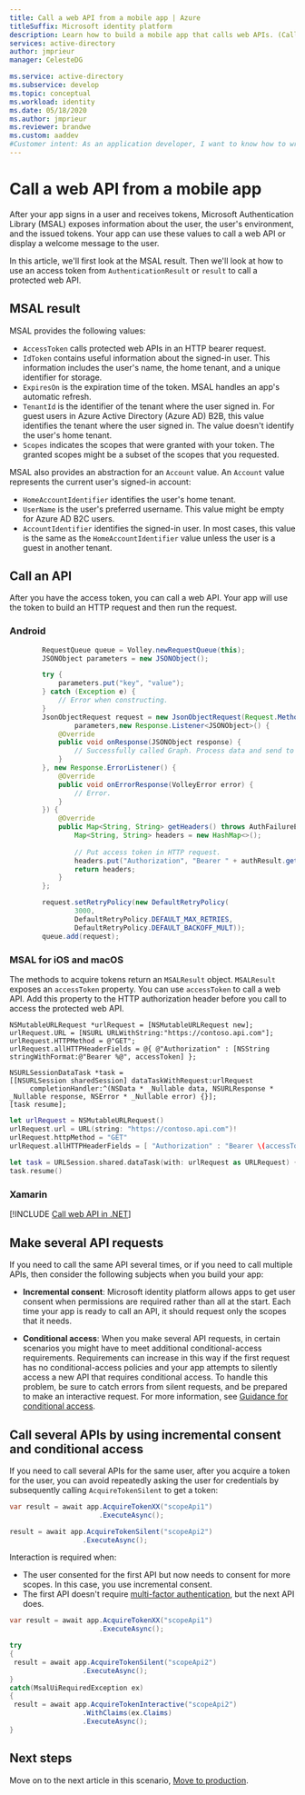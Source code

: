 ```yaml
---
title: Call a web API from a mobile app | Azure
titleSuffix: Microsoft identity platform
description: Learn how to build a mobile app that calls web APIs. (Call a web API.)
services: active-directory
author: jmprieur
manager: CelesteDG

ms.service: active-directory
ms.subservice: develop
ms.topic: conceptual
ms.workload: identity
ms.date: 05/18/2020
ms.author: jmprieur
ms.reviewer: brandwe
ms.custom: aaddev 
#Customer intent: As an application developer, I want to know how to write a mobile app that calls web APIs by using the Microsoft identity platform for developers.
---
```


# Call a web API from a mobile app

After your app signs in a user and receives tokens, Microsoft Authentication Library (MSAL) exposes information about the user, the user's environment, and the issued tokens. Your app can use these values to call a web API or display a welcome message to the user.

In this article, we'll first look at the MSAL result. Then we'll look at how to use an access token from `AuthenticationResult` or `result` to call a protected web API.

## MSAL result
MSAL provides the following values: 

- `AccessToken` calls protected web APIs in an HTTP bearer request.
- `IdToken` contains useful information about the signed-in user. This information includes the user's name, the home tenant, and a unique identifier for storage.
- `ExpiresOn` is the expiration time of the token. MSAL handles an app's automatic refresh.
- `TenantId` is the identifier of the tenant where the user signed in. For guest users in Azure Active Directory (Azure AD) B2B, this value identifies the tenant where the user signed in. The value doesn't identify the user's home tenant.  
- `Scopes` indicates the scopes that were granted with your token. The granted scopes might be a subset of the scopes that you requested.

MSAL also provides an abstraction for an `Account` value. An `Account` value represents the current user's signed-in account:

- `HomeAccountIdentifier` identifies the user's home tenant.
- `UserName` is the user's preferred username. This value might be empty for Azure AD B2C users.
- `AccountIdentifier` identifies the signed-in user. In most cases, this value is the same as the `HomeAccountIdentifier` value unless the user is a guest in another tenant.

## Call an API

After you have the access token, you can call a web API. Your app will use the token to build an HTTP request and then run the request.

### Android

```Java
        RequestQueue queue = Volley.newRequestQueue(this);
        JSONObject parameters = new JSONObject();

        try {
            parameters.put("key", "value");
        } catch (Exception e) {
            // Error when constructing.
        }
        JsonObjectRequest request = new JsonObjectRequest(Request.Method.GET, MSGRAPH_URL,
                parameters,new Response.Listener<JSONObject>() {
            @Override
            public void onResponse(JSONObject response) {
                // Successfully called Graph. Process data and send to UI.
            }
        }, new Response.ErrorListener() {
            @Override
            public void onErrorResponse(VolleyError error) {
                // Error.
            }
        }) {
            @Override
            public Map<String, String> getHeaders() throws AuthFailureError {
                Map<String, String> headers = new HashMap<>();
                
                // Put access token in HTTP request.
                headers.put("Authorization", "Bearer " + authResult.getAccessToken());
                return headers;
            }
        };

        request.setRetryPolicy(new DefaultRetryPolicy(
                3000,
                DefaultRetryPolicy.DEFAULT_MAX_RETRIES,
                DefaultRetryPolicy.DEFAULT_BACKOFF_MULT));
        queue.add(request);
```

### MSAL for iOS and macOS

The methods to acquire tokens return an `MSALResult` object. `MSALResult` exposes an `accessToken` property. You can use `accessToken` to call a web API. Add this property to the HTTP authorization header before you call to access the protected web API.

```objc
NSMutableURLRequest *urlRequest = [NSMutableURLRequest new];
urlRequest.URL = [NSURL URLWithString:"https://contoso.api.com"];
urlRequest.HTTPMethod = @"GET";
urlRequest.allHTTPHeaderFields = @{ @"Authorization" : [NSString stringWithFormat:@"Bearer %@", accessToken] };
        
NSURLSessionDataTask *task =
[[NSURLSession sharedSession] dataTaskWithRequest:urlRequest
     completionHandler:^(NSData * _Nullable data, NSURLResponse * _Nullable response, NSError * _Nullable error) {}];
[task resume];
```

```swift
let urlRequest = NSMutableURLRequest()
urlRequest.url = URL(string: "https://contoso.api.com")!
urlRequest.httpMethod = "GET"
urlRequest.allHTTPHeaderFields = [ "Authorization" : "Bearer \(accessToken)" ]
     
let task = URLSession.shared.dataTask(with: urlRequest as URLRequest) { (data: Data?, response: URLResponse?, error: Error?) in }
task.resume()
```

### Xamarin

[!INCLUDE [Call web API in .NET](../../../includes/active-directory-develop-scenarios-call-apis-dotnet.md)]

## Make several API requests

If you need to call the same API several times, or if you need to call multiple APIs, then consider the following subjects when you build your app:

- **Incremental consent**: Microsoft identity platform allows apps to get user consent when permissions are required rather than all at the start. Each time your app is ready to call an API, it should request only the scopes that it needs.

- **Conditional access**: When you make several API requests, in certain scenarios you might have to meet additional conditional-access requirements. Requirements can increase in this way if the first request has no conditional-access policies and your app attempts to silently access a new API that requires conditional access. To handle this problem, be sure to catch errors from silent requests, and be prepared to make an interactive request.  For more information, see [Guidance for conditional access](../azuread-dev/conditional-access-dev-guide.md).

## Call several APIs by using incremental consent and conditional access

If you need to call several APIs for the same user, after you acquire a token for the user, you can avoid repeatedly asking the user for credentials by subsequently calling `AcquireTokenSilent` to get a token:

```csharp
var result = await app.AcquireTokenXX("scopeApi1")
                      .ExecuteAsync();

result = await app.AcquireTokenSilent("scopeApi2")
                  .ExecuteAsync();
```

Interaction is required when:

- The user consented for the first API but now needs to consent for more scopes. In this case, you use incremental consent.
- The first API doesn't require [multi-factor authentication](../authentication/concept-mfa-howitworks.md), but the next API does.

```csharp
var result = await app.AcquireTokenXX("scopeApi1")
                      .ExecuteAsync();

try
{
 result = await app.AcquireTokenSilent("scopeApi2")
                  .ExecuteAsync();
}
catch(MsalUiRequiredException ex)
{
 result = await app.AcquireTokenInteractive("scopeApi2")
                  .WithClaims(ex.Claims)
                  .ExecuteAsync();
}
```

## Next steps

Move on to the next article in this scenario,
[Move to production](scenario-mobile-production.md).
